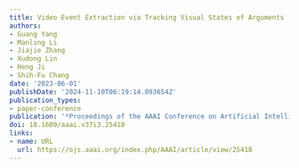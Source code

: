 ```yaml
---
title: Video Event Extraction via Tracking Visual States of Arguments
authors:
- Guang Yang
- Manling Li
- Jiajie Zhang
- Xudong Lin
- Heng Ji
- Shih-Fu Chang
date: '2023-06-01'
publishDate: '2024-11-10T06:19:14.093654Z'
publication_types:
- paper-conference
publication: '*Proceedings of the AAAI Conference on Artificial Intelligence*'
doi: 10.1609/aaai.v37i3.25418
links:
- name: URL
  url: https://ojs.aaai.org/index.php/AAAI/article/view/25418
---
```

